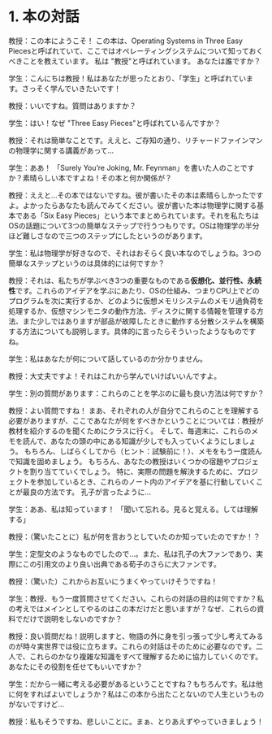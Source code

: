 # 1. 本の対話
教授：この本にようこそ！ この本は、Operating Systems in Three Easy Piecesと呼ばれていて、ここではオペレーティングシステムについて知っておくべきことを教えています。 私は "教授"と呼ばれています。 あなたは誰ですか？  

学生：こんにちは教授！私はあなたが思ったとおり、「学生」と呼ばれています。さっそく学んでいきたいです！  

教授：いいですね。質問はありますか？  

学生：はい！なぜ "Three Easy Pieces"と呼ばれているんですか？  

教授：それは簡単なことです。ええと、ご存知の通り、リチャードファインマンの物理学に関する講義があって...  

学生：ああ！ 「Surely You’re Joking, Mr. Feynman」を書いた人のことですか？素晴らしい本ですよね！その本と何か関係が？  

教授：ええと…その本ではないですね。彼が書いたその本は素晴らしかったですよ。よかったらあなたも読んでみてください。彼が書いた本は物理学に関する基本である「Six Easy Pieces」という本でまとめられています。それを私たちはOSの話題について3つの簡単なステップで行うつもりです。OSは物理学の半分ほど難しさなので三つのステップにしたというのがあります。  

学生：私は物理学が好きなので、それはおそらく良い本なのでしょうね。3つの簡単なステップというのは具体的には何ですか？  

教授：それは、私たちが学ぶべき3つの重要なものである**仮想化、並行性、永続性**です。これらのアイデアを学ぶにあたり、OSの仕組み、つまりCPU上でどのプログラムを次に実行するか、どのように仮想メモリシステムのメモリ過負荷を処理するか、仮想マシンモニタの動作方法、ディスクに関する情報を管理する方法、また少しではありますが部品が故障したときに動作する分散システムを構築する方法についても説明します。具体的に言ったらそういったようなものですね。  

学生：私はあなたが何について話しているのか分かりません。  

教授：大丈夫ですよ！それはこれから学んでいけばいいんですよ。  

学生：別の質問があります：これらのことを学ぶのに最も良い方法は何ですか？  

教授：よい質問ですね！ まあ、それぞれの人が自分でこれらのことを理解する必要がありますが、ここであなたが何をすべきかということについては：教授が教材を紹介するのを聞くためにクラスに行く。 そして、毎週末に、これらのメモを読んで、あなたの頭の中にある知識が少しでも入っていくようにしましょう。 もちろん、しばらくしてから（ヒント：試験前に！）、メモをもう一度読んで知識を固めましょう。 もちろん、あなたの教授はいくつかの宿題やプロジェクトを割り当てていくでしょう。 特に、実際の問題を解決するために、プロジェクトを参加しているとき、これらのノート内のアイデアを基に行動していくことが最良の方法です。 孔子が言ったように...  

学生：ああ、私は知っています！ 「聞いて忘れる。見ると覚える。しては理解する」  

教授：（驚いたことに）私が何を言おうとしていたのか知っていたのですか！？  

学生：定型文のようなものでしたので…。また、私は孔子の大ファンであり、実際にこの引用文のより良い出典である荀子のさらに大ファンです。

教授：（驚いた）これからお互いにうまくやっていけそうですね！  

学生：教授、もう一度質問させてください。これらの対話の目的は何ですか？私の考えではメインとしてやるのはこの本だけだと思いますが？なぜ、これらの資料でだけで説明をしないのですか？  

教授：良い質問だね！説明しますと、物語の外に身を引っ張って少し考えてみるのが時々実世界では役に立ちます。これらの対話はそのために必要なのです。二人で、これらのかなり複雑な知識をすべて理解するために協力していくのです。あなたにその役割を任せてもいいですか？  

学生：だから一緒に考える必要があるということですね？もちろんです。私は他に何をすればよいでしょうか？私はこの本から出たことないので人生というものがないですけど…

教授：私もそうですね、悲しいことに。まぁ、とりあえずやっていきましょう！
